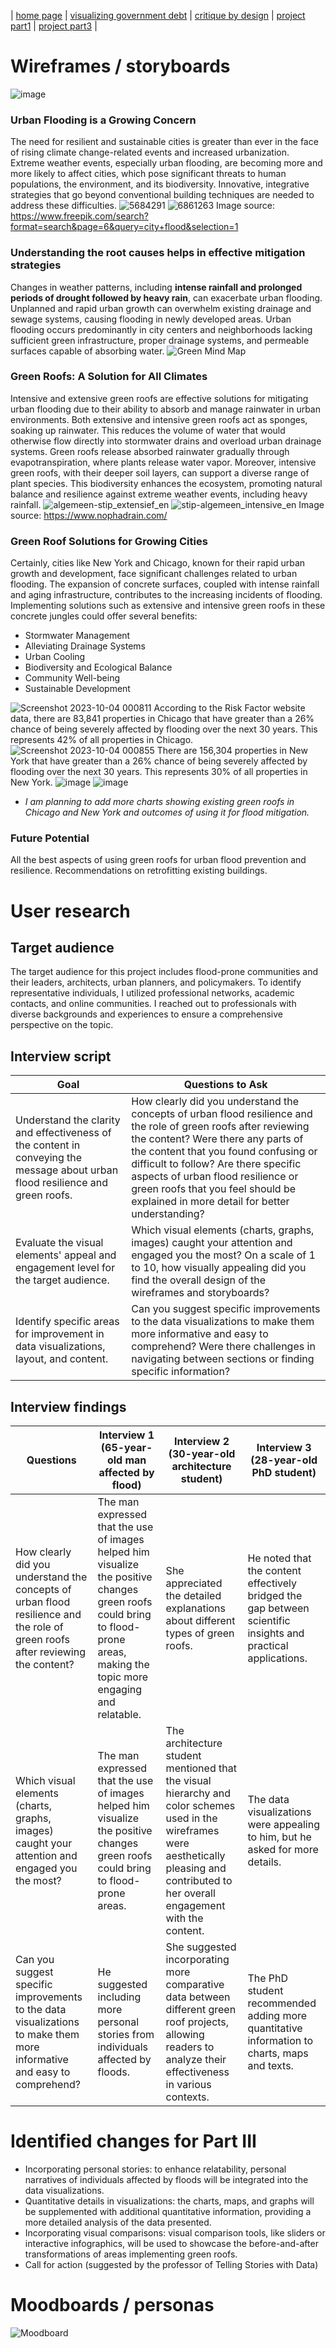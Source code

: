 | [home page](https://lasariial.github.io/DataVizByLaura/) | [visualizing government debt](GeneralGovernmentDebt.md) | [critique by design](CritiqueDesignRedesign.md) | [project part1](FinalProject_P1.md) | [project part3](FinalProject_P3.md) |

# Wireframes / storyboards
![image](https://github.com/LasariiaL/DataVizByLaura/assets/143854825/6b17330d-51da-4c3e-950c-8eac62aabede)

### Urban Flooding is a Growing Concern
The need for resilient and sustainable cities is greater than ever in the face of rising climate change-related events and increased urbanization. Extreme weather events, especially urban flooding, are becoming more and more likely to affect cities, which pose significant threats to human populations, the environment, and its biodiversity. Innovative, integrative strategies that go beyond conventional building techniques are needed to address these difficulties.
![5684291](https://github.com/LasariiaL/DataVizByLaura/assets/143854825/157430f4-f960-4d06-8761-a0a106d67853)
![6861263](https://github.com/LasariiaL/DataVizByLaura/assets/143854825/f9771faf-8b49-4f3d-905c-24d4e157827d)
Image source: https://www.freepik.com/search?format=search&page=6&query=city+flood&selection=1

### Understanding the root causes helps in effective mitigation strategies
Changes in weather patterns, including **intense rainfall and prolonged periods of drought followed by heavy rain**, can exacerbate urban flooding. Unplanned and rapid urban growth can overwhelm existing drainage and sewage systems, causing flooding in newly developed areas. Urban flooding occurs predominantly in city centers and neighborhoods lacking sufficient green infrastructure, proper drainage systems, and permeable surfaces capable of absorbing water.
![Green Mind Map](https://github.com/LasariiaL/DataVizByLaura/assets/143854825/4508d0d2-6e86-4261-824f-3e67ff9d558d)

### Green Roofs: A Solution for All Climates
Intensive and extensive green roofs are effective solutions for mitigating urban flooding due to their ability to absorb and manage rainwater in urban environments. Both extensive and intensive green roofs act as sponges, soaking up rainwater. This reduces the volume of water that would otherwise flow directly into stormwater drains and overload urban drainage systems. Green roofs release absorbed rainwater gradually through evapotranspiration, where plants release water vapor. Moreover, intensive green roofs, with their deeper soil layers, can support a diverse range of plant species. This biodiversity enhances the ecosystem, promoting natural balance and resilience against extreme weather events, including heavy rainfall.
![algemeen-stip_extensief_en](https://github.com/LasariiaL/DataVizByLaura/assets/143854825/ca83e86e-5bf0-4db5-8ec9-1a56c0ded2bf)
![stip-algemeen_intensive_en](https://github.com/LasariiaL/DataVizByLaura/assets/143854825/db88c017-cb4b-44bd-994f-afee712a59f1)
Image source: https://www.nophadrain.com/

### Green Roof Solutions for Growing Cities
Certainly, cities like New York and Chicago, known for their rapid urban growth and development, face significant challenges related to urban flooding. The expansion of concrete surfaces, coupled with intense rainfall and aging infrastructure, contributes to the increasing incidents of flooding. Implementing solutions such as extensive and intensive green roofs in these concrete jungles could offer several benefits:
- Stormwater Management
- Alleviating Drainage Systems
- Urban Cooling
- Biodiversity and Ecological Balance
- Community Well-being
- Sustainable Development

![Screenshot 2023-10-04 000811](https://github.com/LasariiaL/DataVizByLaura/assets/143854825/57df4249-8ed5-40b0-bf5d-d110cb3e7737)
According to the Risk Factor website data, there are 83,841 properties in Chicago that have greater than a 26% chance of being severely affected by flooding over the next 30 years. This represents 42% of all properties in Chicago.
![Screenshot 2023-10-04 000855](https://github.com/LasariiaL/DataVizByLaura/assets/143854825/fe6d3b2e-d72d-4693-8ee7-4534c5785df7)
There are 156,304 properties in New York that have greater than a 26% chance of being severely affected by flooding over the next 30 years. This represents 30% of all properties in New York.
![image](https://github.com/LasariiaL/DataVizByLaura/assets/143854825/1c44fb10-b3cc-4fa3-90a5-e58241b65e9b)
![image](https://github.com/LasariiaL/DataVizByLaura/assets/143854825/a3f7b6a7-db36-404d-9446-87ac869fabbc)
- *I am planning to add more charts showing existing green roofs in Chicago and New York and outcomes of using it for flood mitigation.*

### Future Potential
All the best aspects of using green roofs for urban flood prevention and resilience. Recommendations on retrofitting existing buildings.

# User research 
## Target audience
The target audience for this project includes flood-prone communities and their leaders, architects, urban planners, and policymakers. To identify representative individuals, I utilized professional networks, academic contacts, and online communities. I reached out to professionals with diverse backgrounds and experiences to ensure a comprehensive perspective on the topic.

## Interview script

| Goal | Questions to Ask |
|------|------------------|
|Understand the clarity and effectiveness of the content in conveying the message about urban flood resilience and green roofs.|  How clearly did you understand the concepts of urban flood resilience and the role of green roofs after reviewing the content? Were there any parts of the content that you found confusing or difficult to follow? Are there specific aspects of urban flood resilience or green roofs that you feel should be explained in more detail for better understanding?|
|Evaluate the visual elements' appeal and engagement level for the target audience.| Which visual elements (charts, graphs, images) caught your attention and engaged you the most?  On a scale of 1 to 10, how visually appealing did you find the overall design of the wireframes and storyboards?|
|Identify specific areas for improvement in data visualizations, layout, and content.|  Can you suggest specific improvements to the data visualizations to make them more informative and easy to comprehend?  Were there challenges in navigating between sections or finding specific information?|

## Interview findings

| Questions               | Interview 1 (65-year-old man affected by flood) | Interview 2 (30-year-old architecture student) | Interview 3 (28-year-old PhD student) |
|-------------------------|--------------------------------|-------------|-------------|
|How clearly did you understand the concepts of urban flood resilience and the role of green roofs after reviewing the content?|The man expressed that the use of images helped him visualize the positive changes green roofs could bring to flood-prone areas, making the topic more engaging and relatable.|She appreciated the detailed explanations about different types of green roofs.| He noted that the content effectively bridged the gap between scientific insights and practical applications.|
|Which visual elements (charts, graphs, images) caught your attention and engaged you the most?|The man expressed that the use of images helped him visualize the positive changes green roofs could bring to flood-prone areas.|The architecture student mentioned that the visual hierarchy and color schemes used in the wireframes were aesthetically pleasing and contributed to her overall engagement with the content.|The data visualizations were appealing to him, but he asked for more details.|
|Can you suggest specific improvements to the data visualizations to make them more informative and easy to comprehend?|He suggested including more personal stories from individuals affected by floods.|She suggested incorporating more comparative data between different green roof projects, allowing readers to analyze their effectiveness in various contexts.|The PhD student recommended adding more quantitative information to charts, maps and texts.|

# Identified changes for Part III
- Incorporating personal stories: to enhance relatability, personal narratives of individuals affected by floods will be integrated into the data visualizations.
- Quantitative details in visualizations: the charts, maps, and graphs will be supplemented with additional quantitative information, providing a more detailed analysis of the data presented.
- Incorporating visual comparisons: visual comparison tools, like sliders or interactive infographics, will be used to showcase the before-and-after transformations of areas implementing green roofs.
- Call for action (suggested by the professor of Telling Stories with Data)

# Moodboards / personas
![Moodboard](https://github.com/LasariiaL/DataVizByLaura/assets/143854825/adcaaa35-ef69-4fef-8c9b-e79b59b605aa)

